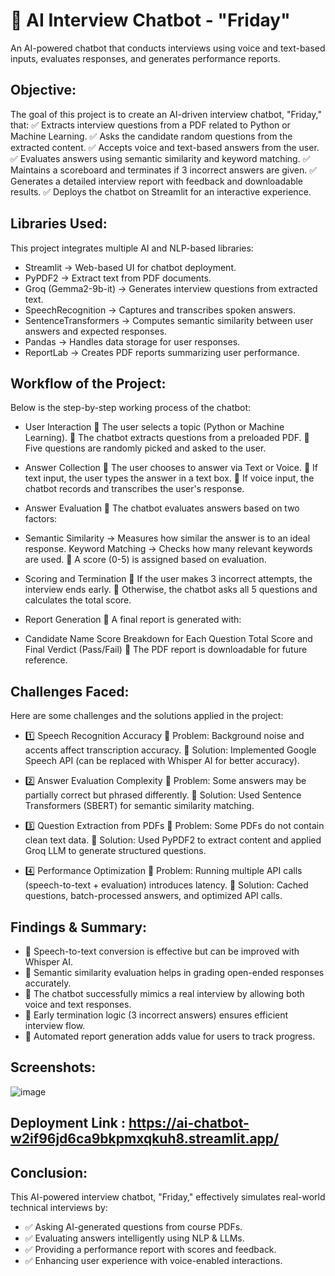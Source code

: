 # 🤖 AI Interview Chatbot - "Friday"
An AI-powered chatbot that conducts interviews using voice and text-based inputs, evaluates responses, and generates performance reports.

## Objective:
The goal of this project is to create an AI-driven interview chatbot, "Friday," that:
✅ Extracts interview questions from a PDF related to Python or Machine Learning.
✅ Asks the candidate random questions from the extracted content.
✅ Accepts voice and text-based answers from the user.
✅ Evaluates answers using semantic similarity and keyword matching.
✅ Maintains a scoreboard and terminates if 3 incorrect answers are given.
✅ Generates a detailed interview report with feedback and downloadable results.
✅ Deploys the chatbot on Streamlit for an interactive experience.

## Libraries Used:
This project integrates multiple AI and NLP-based libraries:
- Streamlit → Web-based UI for chatbot deployment.
- PyPDF2 → Extract text from PDF documents.
- Groq (Gemma2-9b-it) → Generates interview questions from extracted text.
- SpeechRecognition → Captures and transcribes spoken answers.
- SentenceTransformers → Computes semantic similarity between user answers and expected responses.
- Pandas → Handles data storage for user responses.
- ReportLab → Creates PDF reports summarizing user performance.

## Workflow of the Project:
Below is the step-by-step working process of the chatbot:
-  User Interaction
🔹 The user selects a topic (Python or Machine Learning).
🔹 The chatbot extracts questions from a preloaded PDF.
🔹 Five questions are randomly picked and asked to the user.

  - Answer Collection
🔹 The user chooses to answer via Text or Voice.
🔹 If text input, the user types the answer in a text box.
🔹 If voice input, the chatbot records and transcribes the user's response.

  -  Answer Evaluation
🔹 The chatbot evaluates answers based on two factors:

  - Semantic Similarity → Measures how similar the answer is to an ideal response.
Keyword Matching → Checks how many relevant keywords are used.
🔹 A score (0-5) is assigned based on evaluation.

-  Scoring and Termination
🔹 If the user makes 3 incorrect attempts, the interview ends early.
🔹 Otherwise, the chatbot asks all 5 questions and calculates the total score.

-  Report Generation
🔹 A final report is generated with:

  - Candidate Name
Score Breakdown for Each Question
Total Score and Final Verdict (Pass/Fail)
🔹 The PDF report is downloadable for future reference.

## Challenges Faced:
Here are some challenges and the solutions applied in the project:
- 1️⃣ Speech Recognition Accuracy
🔸 Problem: Background noise and accents affect transcription accuracy.
🔸 Solution: Implemented Google Speech API (can be replaced with Whisper AI for better accuracy).

- 2️⃣ Answer Evaluation Complexity
🔸 Problem: Some answers may be partially correct but phrased differently.
🔸 Solution: Used Sentence Transformers (SBERT) for semantic similarity matching.

- 3️⃣ Question Extraction from PDFs
🔸 Problem: Some PDFs do not contain clean text data.
🔸 Solution: Used PyPDF2 to extract content and applied Groq LLM to generate structured questions.

- 4️⃣ Performance Optimization
🔸 Problem: Running multiple API calls (speech-to-text + evaluation) introduces latency.
🔸 Solution: Cached questions, batch-processed answers, and optimized API calls.

## Findings & Summary:
- 🔹 Speech-to-text conversion is effective but can be improved with Whisper AI.
- 🔹 Semantic similarity evaluation helps in grading open-ended responses accurately.
- 🔹 The chatbot successfully mimics a real interview by allowing both voice and text responses.
- 🔹 Early termination logic (3 incorrect answers) ensures efficient interview flow.
- 🔹 Automated report generation adds value for users to track progress.

 ## Screenshots:
 ![image](https://github.com/user-attachments/assets/fc02f057-1847-484f-b3ca-aa37bdaf05f2)

 ## Deployment Link : https://ai-chatbot-w2if96jd6ca9bkpmxqkuh8.streamlit.app/


## Conclusion:
This AI-powered interview chatbot, "Friday," effectively simulates real-world technical interviews by:
- ✅ Asking AI-generated questions from course PDFs.
- ✅ Evaluating answers intelligently using NLP & LLMs.
- ✅ Providing a performance report with scores and feedback.
- ✅ Enhancing user experience with voice-enabled interactions.



